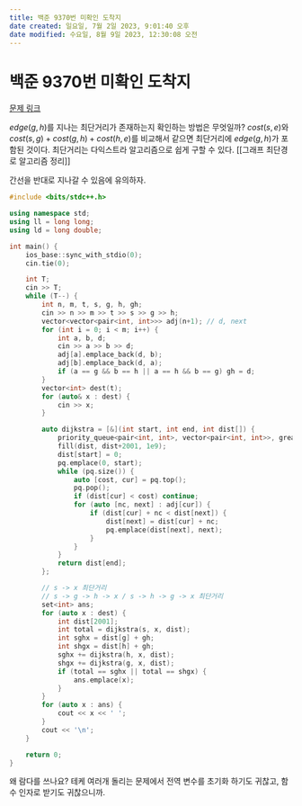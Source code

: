 ```yaml
---
title: 백준 9370번 미확인 도착지
date created: 일요일, 7월 2일 2023, 9:01:40 오후
date modified: 수요일, 8월 9일 2023, 12:30:08 오전
---
```

# 백준 9370번 미확인 도착지

[문제 링크](https://www.acmicpc.net/problem/9370)

$edge(g, h)$를 지나는 최단거리가 존재하는지 확인하는 방법은 무엇일까?
$cost(s, e)$와 $cost(s, g) + cost(g, h) + cost(h, e)$를 비교해서 같으면 최단거리에 $edge(g, h)$가 포함된 것이다.
최단거리는 다익스트라 알고리즘으로 쉽게 구할 수 있다. [[그래프 최단경로 알고리즘 정리]]

간선을 반대로 지나갈 수 있음에 유의하자.

```cpp
#include <bits/stdc++.h>

using namespace std;
using ll = long long;
using ld = long double;

int main() {
    ios_base::sync_with_stdio(0);
    cin.tie(0);

    int T;
    cin >> T;
    while (T--) {
        int n, m, t, s, g, h, gh;
        cin >> n >> m >> t >> s >> g >> h;
        vector<vector<pair<int, int>>> adj(n+1); // d, next 
        for (int i = 0; i < m; i++) {
            int a, b, d;
            cin >> a >> b >> d;
            adj[a].emplace_back(d, b);
            adj[b].emplace_back(d, a);
            if (a == g && b == h || a == h && b == g) gh = d;
        }
        vector<int> dest(t);
        for (auto& x : dest) {
            cin >> x;
        }

        auto dijkstra = [&](int start, int end, int dist[]) {
            priority_queue<pair<int, int>, vector<pair<int, int>>, greater<pair<int, int>>> pq; // cost, node
            fill(dist, dist+2001, 1e9);
            dist[start] = 0;
            pq.emplace(0, start);
            while (pq.size()) {
                auto [cost, cur] = pq.top();
                pq.pop();
                if (dist[cur] < cost) continue;
                for (auto [nc, next] : adj[cur]) {
                    if (dist[cur] + nc < dist[next]) {
                        dist[next] = dist[cur] + nc;
                        pq.emplace(dist[next], next);
                    }
                }
            }
            return dist[end];
        };

        // s -> x 최단거리
        // s -> g -> h -> x / s -> h -> g -> x 최단거리
        set<int> ans;
        for (auto x : dest) {
            int dist[2001];
            int total = dijkstra(s, x, dist);
            int sghx = dist[g] + gh;
            int shgx = dist[h] + gh;
            sghx += dijkstra(h, x, dist);
            shgx += dijkstra(g, x, dist);
            if (total == sghx || total == shgx) {
                ans.emplace(x);
            }
        }
        for (auto x : ans) {
            cout << x << ' ';
        }
        cout << '\n';
    }

    return 0;
}
```

왜 람다를 쓰나요? 테케 여러개 돌리는 문제에서 전역 변수를 초기화 하기도 귀찮고, 함수 인자로 받기도 귀찮으니까.
